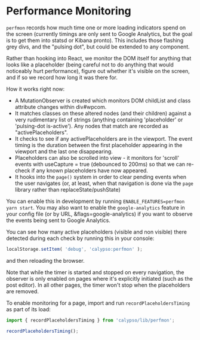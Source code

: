 # Performance Monitoring

`perfmon` records how much time one or more loading indicators spend on the screen (currently timings are only sent to Google Analytics, but the goal is to get them into statsd or Kibana pronto). This includes those flashing grey divs, and the "pulsing dot", but could be extended to any component.

Rather than hooking into React, we monitor the DOM itself for anything that looks like a placeholder (being careful not to do anything that would noticeably hurt performance), figure out whether it's visible on the screen, and if so we record how long it was there for.

How it works right now:

- A MutationObserver is created which monitors DOM childList and class attribute changes within div#wpcom.
- It matches classes on these altered nodes (and their children) against a very rudimentary list of strings (anything containing 'placeholder' or 'pulsing-dot is-active'). Any nodes that match are recorded as "activePlaceholders".
- It checks to see if any activePlaceholders are in the viewport. The event timing is the duration between the first placeholder appearing in the viewport and the last one disappearing.
- Placeholders can also be scrolled into view - it monitors for 'scroll' events with useCapture = true (debounced to 200ms) so that we can re-check if any known placeholders have now appeared.
- It hooks into the `page()` system in order to clear pending events when the user navigates (or, at least, when that navigation is done via the `page` library rather than replaceState/pushState)

You can enable this in development by running `ENABLE_FEATURES=perfmon yarn start`. You may also want to enable the `google-analytics` feature in your config file (or by URL, &flags=google-analytics) if you want to observe the events being sent to Google Analytics.

You can see how many active placeholders (visible and non visible) there detected during each check by running this in your console:

```js
localStorage.setItem( 'debug', 'calypso:perfmon' );
```

and then reloading the browser.

Note that while the timer is started and stopped on every navigation, the
observer is only enabled on pages where it's explicitly initiated (such as
the post editor). In all other pages, the timer won't stop when the placeholders
are removed.

To enable monitoring for a page, import and run `recordPlaceholdersTiming` as
part of its load:

```js
import { recordPlaceholdersTiming } from 'calypso/lib/perfmon';

recordPlaceholdersTiming();
```
